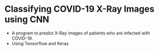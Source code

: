 # Classifying COVID-19 X-Ray Images using CNN
  - A program to predict X-Ray images of patients who are infected with COVID-19.
  - Using Tensorflow and Keras
